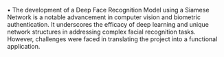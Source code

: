•	The development of a Deep Face Recognition Model using a Siamese Network is a notable advancement in computer vision and biometric authentication. It underscores the efficacy of deep learning and unique network structures in addressing complex facial recognition tasks. However, challenges were faced in translating the project into a functional application.
